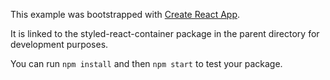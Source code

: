 This example was bootstrapped with [Create React App](https://github.com/facebook/create-react-app).

It is linked to the styled-react-container package in the parent directory for development purposes.

You can run `npm install` and then `npm start` to test your package.
